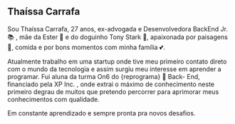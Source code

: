 

## Thaíssa Carrafa

Sou Thaíssa Carrafa, 27 anos, ex-advogada e Desenvolvedora BackEnd Jr. :books: , mãe da Ester :baby_bottle: e do doguinho Tony Stark :dog:, apaixonada por paisagens :leaves:, comida e por bons momentos com minha família :two_hearts:.  


Atualmente trabalho em uma startup onde tive meu primeiro contato direto com o mundo da tecnologia e assim surgiu meu interesse em aprender a programar. 
Fui aluna da turma On6 do {reprograma} :purple_heart: Back- End, financiado pela XP Inc. , onde  extrai o máximo de conhecimento neste primeiro degrau de muitos que pretendo percorrer para aprimorar meus conhecimentos com qualidade. 

Em constante aprendizado e sempre pronta pra novos desafios.

